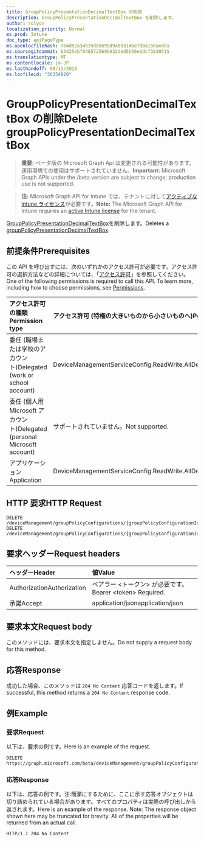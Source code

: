 ```yaml
---
title: GroupPolicyPresentationDecimalTextBox の削除
description: GroupPolicyPresentationDecimalTextBox を削除します。
author: rolyon
localization_priority: Normal
ms.prod: Intune
doc_type: apiPageType
ms.openlocfilehash: 764d82a34b35d85699d9a693146e7d0a1a0aedea
ms.sourcegitcommit: b5425ebf648572569b032ded5b56e1dcf3830515
ms.translationtype: MT
ms.contentlocale: ja-JP
ms.lasthandoff: 08/13/2019
ms.locfileid: "36354920"
---
```

# <a name="delete-grouppolicypresentationdecimaltextbox"></a><span data-ttu-id="eebf6-103">GroupPolicyPresentationDecimalTextBox の削除</span><span class="sxs-lookup"><span data-stu-id="eebf6-103">Delete groupPolicyPresentationDecimalTextBox</span></span>

> <span data-ttu-id="eebf6-104">**重要:** ベータ版の Microsoft Graph Api は変更される可能性があります。運用環境での使用はサポートされていません。</span><span class="sxs-lookup"><span data-stu-id="eebf6-104">**Important:** Microsoft Graph APIs under the /beta version are subject to change; production use is not supported.</span></span>

> <span data-ttu-id="eebf6-105">**注:** Microsoft Graph API for Intune では、テナントに対して[アクティブな intune ライセンス](https://go.microsoft.com/fwlink/?linkid=839381)が必要です。</span><span class="sxs-lookup"><span data-stu-id="eebf6-105">**Note:** The Microsoft Graph API for Intune requires an [active Intune license](https://go.microsoft.com/fwlink/?linkid=839381) for the tenant.</span></span>

<span data-ttu-id="eebf6-106">[GroupPolicyPresentationDecimalTextBox](../resources/intune-grouppolicy-grouppolicypresentationdecimaltextbox.md)を削除します。</span><span class="sxs-lookup"><span data-stu-id="eebf6-106">Deletes a [groupPolicyPresentationDecimalTextBox](../resources/intune-grouppolicy-grouppolicypresentationdecimaltextbox.md).</span></span>

## <a name="prerequisites"></a><span data-ttu-id="eebf6-107">前提条件</span><span class="sxs-lookup"><span data-stu-id="eebf6-107">Prerequisites</span></span>
<span data-ttu-id="eebf6-p101">この API を呼び出すには、次のいずれかのアクセス許可が必要です。アクセス許可の選択方法などの詳細については、「[アクセス許可](/graph/permissions-reference)」を参照してください。</span><span class="sxs-lookup"><span data-stu-id="eebf6-p101">One of the following permissions is required to call this API. To learn more, including how to choose permissions, see [Permissions](/graph/permissions-reference).</span></span>

|<span data-ttu-id="eebf6-110">アクセス許可の種類</span><span class="sxs-lookup"><span data-stu-id="eebf6-110">Permission type</span></span>|<span data-ttu-id="eebf6-111">アクセス許可 (特権の大きいものから小さいものへ)</span><span class="sxs-lookup"><span data-stu-id="eebf6-111">Permissions (from most to least privileged)</span></span>|
|:---|:---|
|<span data-ttu-id="eebf6-112">委任 (職場または学校のアカウント)</span><span class="sxs-lookup"><span data-stu-id="eebf6-112">Delegated (work or school account)</span></span>|<span data-ttu-id="eebf6-113">DeviceManagementServiceConfig.ReadWrite.All</span><span class="sxs-lookup"><span data-stu-id="eebf6-113">DeviceManagementServiceConfig.ReadWrite.All</span></span>|
|<span data-ttu-id="eebf6-114">委任 (個人用 Microsoft アカウント)</span><span class="sxs-lookup"><span data-stu-id="eebf6-114">Delegated (personal Microsoft account)</span></span>|<span data-ttu-id="eebf6-115">サポートされていません。</span><span class="sxs-lookup"><span data-stu-id="eebf6-115">Not supported.</span></span>|
|<span data-ttu-id="eebf6-116">アプリケーション</span><span class="sxs-lookup"><span data-stu-id="eebf6-116">Application</span></span>|<span data-ttu-id="eebf6-117">DeviceManagementServiceConfig.ReadWrite.All</span><span class="sxs-lookup"><span data-stu-id="eebf6-117">DeviceManagementServiceConfig.ReadWrite.All</span></span>|

## <a name="http-request"></a><span data-ttu-id="eebf6-118">HTTP 要求</span><span class="sxs-lookup"><span data-stu-id="eebf6-118">HTTP Request</span></span>
<!-- {
  "blockType": "ignored"
}
-->
``` http
DELETE /deviceManagement/groupPolicyConfigurations/{groupPolicyConfigurationId}/definitionValues/{groupPolicyDefinitionValueId}/presentationValues/{groupPolicyPresentationValueId}/presentation
DELETE /deviceManagement/groupPolicyConfigurations/{groupPolicyConfigurationId}/definitionValues/{groupPolicyDefinitionValueId}/presentationValues/{groupPolicyPresentationValueId}/presentation/definition/presentations/{groupPolicyPresentationId}
```

## <a name="request-headers"></a><span data-ttu-id="eebf6-119">要求ヘッダー</span><span class="sxs-lookup"><span data-stu-id="eebf6-119">Request headers</span></span>
|<span data-ttu-id="eebf6-120">ヘッダー</span><span class="sxs-lookup"><span data-stu-id="eebf6-120">Header</span></span>|<span data-ttu-id="eebf6-121">値</span><span class="sxs-lookup"><span data-stu-id="eebf6-121">Value</span></span>|
|:---|:---|
|<span data-ttu-id="eebf6-122">Authorization</span><span class="sxs-lookup"><span data-stu-id="eebf6-122">Authorization</span></span>|<span data-ttu-id="eebf6-123">ベアラー &lt;トークン&gt; が必要です。</span><span class="sxs-lookup"><span data-stu-id="eebf6-123">Bearer &lt;token&gt; Required.</span></span>|
|<span data-ttu-id="eebf6-124">承諾</span><span class="sxs-lookup"><span data-stu-id="eebf6-124">Accept</span></span>|<span data-ttu-id="eebf6-125">application/json</span><span class="sxs-lookup"><span data-stu-id="eebf6-125">application/json</span></span>|

## <a name="request-body"></a><span data-ttu-id="eebf6-126">要求本文</span><span class="sxs-lookup"><span data-stu-id="eebf6-126">Request body</span></span>
<span data-ttu-id="eebf6-127">このメソッドには、要求本文を指定しません。</span><span class="sxs-lookup"><span data-stu-id="eebf6-127">Do not supply a request body for this method.</span></span>

## <a name="response"></a><span data-ttu-id="eebf6-128">応答</span><span class="sxs-lookup"><span data-stu-id="eebf6-128">Response</span></span>
<span data-ttu-id="eebf6-129">成功した場合、このメソッドは `204 No Content` 応答コードを返します。</span><span class="sxs-lookup"><span data-stu-id="eebf6-129">If successful, this method returns a `204 No Content` response code.</span></span>

## <a name="example"></a><span data-ttu-id="eebf6-130">例</span><span class="sxs-lookup"><span data-stu-id="eebf6-130">Example</span></span>

### <a name="request"></a><span data-ttu-id="eebf6-131">要求</span><span class="sxs-lookup"><span data-stu-id="eebf6-131">Request</span></span>
<span data-ttu-id="eebf6-132">以下は、要求の例です。</span><span class="sxs-lookup"><span data-stu-id="eebf6-132">Here is an example of the request.</span></span>
``` http
DELETE https://graph.microsoft.com/beta/deviceManagement/groupPolicyConfigurations/{groupPolicyConfigurationId}/definitionValues/{groupPolicyDefinitionValueId}/presentationValues/{groupPolicyPresentationValueId}/presentation
```

### <a name="response"></a><span data-ttu-id="eebf6-133">応答</span><span class="sxs-lookup"><span data-stu-id="eebf6-133">Response</span></span>
<span data-ttu-id="eebf6-p102">以下は、応答の例です。注:簡潔にするために、ここに示す応答オブジェクトは切り詰められている場合があります。すべてのプロパティは実際の呼び出しから返されます。</span><span class="sxs-lookup"><span data-stu-id="eebf6-p102">Here is an example of the response. Note: The response object shown here may be truncated for brevity. All of the properties will be returned from an actual call.</span></span>
``` http
HTTP/1.1 204 No Content
```







